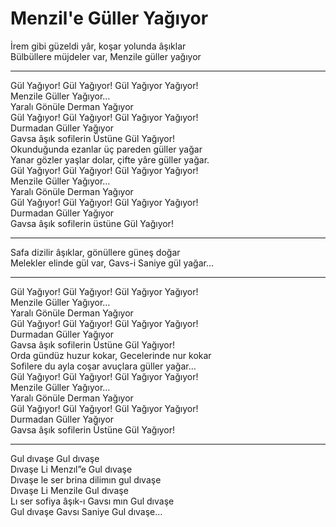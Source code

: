 # Menzil'e Güller Yağıyor

İrem gibi güzeldi yâr, koşar yolunda âşıklar  
Bülbüllere müjdeler var, Menzile güller yağıyor  
****  
Gül Yağıyor! Gül Yağıyor! Gül Yağıyor Yağıyor!  
Menzile Güller Yağıyor…  
Yaralı Gönüle Derman Yağıyor  
Gül Yağıyor! Gül Yağıyor! Gül Yağıyor Yağıyor!  
Durmadan Güller Yağıyor  
Gavsa âşık sofilerin Üstüne Gül Yağıyor!  
Okunduğunda ezanlar üç pareden güller yağar  
Yanar gözler yaşlar dolar, çifte yâre güller yağar.  
Gül Yağıyor! Gül Yağıyor! Gül Yağıyor Yağıyor!  
Menzile Güller Yağıyor…  
Yaralı Gönüle Derman Yağıyor  
Gül Yağıyor! Gül Yağıyor! Gül Yağıyor Yağıyor!  
Durmadan Güller Yağıyor  
Gavsa âşık sofilerin üstüne Gül Yağıyor!  
****  
Safa dizilir âşıklar, gönüllere güneş doğar  
Melekler elinde gül var, Gavs-i Saniye gül yağar…  
****  
Gül Yağıyor! Gül Yağıyor! Gül Yağıyor Yağıyor!  
Menzile Güller Yağıyor…  
Yaralı Gönüle Derman Yağıyor  
Gül Yağıyor! Gül Yağıyor! Gül Yağıyor Yağıyor!  
Durmadan Güller Yağıyor  
Gavsa âşık sofilerin Üstüne Gül Yağıyor!  
Orda gündüz huzur kokar, Gecelerinde nur kokar  
Sofilere du ayla coşar avuçlara güller yağar…  
Gül Yağıyor! Gül Yağıyor! Gül Yağıyor Yağıyor!  
Menzile Güller Yağıyor…  
Yaralı Gönüle Derman Yağıyor  
Gül Yağıyor! Gül Yağıyor! Gül Yağıyor Yağıyor!  
Durmadan Güller Yağıyor  
Gavsa âşık sofilerin Üstüne Gül Yağıyor!  
****  
Gul dıvaşe Gul dıvaşe  
Dıvaşe Li Menzıl”e Gul dıvaşe  
Dıvaşe le ser brina dilimın gul dıvaşe  
Dıvaşe Li Menzile Gul dıvaşe  
Lı ser sofiya âşık-ı Gavsı mın Gul dıvaşe  
Gul dıvaşe Gavsı Saniye Gul dıvaşe…  

